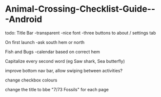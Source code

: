 # Animal-Crossing-Checklist-Guide---Android

todo:
Title Bar
-transparent
-nice font
-three buttons to about / settings tab

On first launch
-ask south hem or north

Fish and Bugs
-calendar based on correct hem

Capitalize every second word (eg Saw shark, Sea butterfly)

improve bottom nav bar, allow swiping between activities?

change checkbox colours

change the title to bbe "7/73 Fossils" for each page
